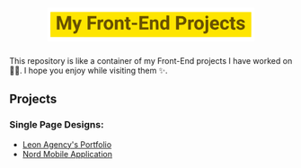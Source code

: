 <h1 align='center'>
    <img src='./img.svg' height='60px'>
</h1>

This repository is like a container of my Front-End projects I have worked on 👨‍💻. I hope you enjoy while visiting them ✨.

## Projects

### Single Page Designs:
* [Leon Agency's Portfolio](https://github.com/mohammad-jarabah/Leon-Agency-Portfolio)
* [Nord Mobile Application](https://github.com/mohammad-jarabah/Nord-Mobile-Application)
